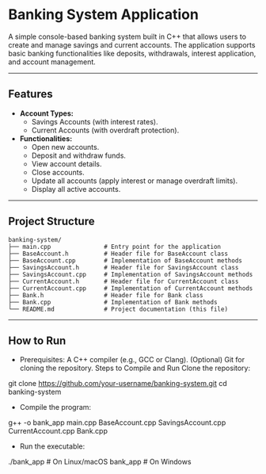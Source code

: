 # Banking System Application

A simple console-based banking system built in C++ that allows users to create and manage savings and current accounts. The application supports basic banking functionalities like deposits, withdrawals, interest application, and account management.

---

## Features
- **Account Types:**
  - Savings Accounts (with interest rates).
  - Current Accounts (with overdraft protection).
- **Functionalities:**
  - Open new accounts.
  - Deposit and withdraw funds.
  - View account details.
  - Close accounts.
  - Update all accounts (apply interest or manage overdraft limits).
  - Display all active accounts.

---

## Project Structure

```plaintext
banking-system/
├── main.cpp               # Entry point for the application
├── BaseAccount.h          # Header file for BaseAccount class
├── BaseAccount.cpp        # Implementation of BaseAccount methods
├── SavingsAccount.h       # Header file for SavingsAccount class
├── SavingsAccount.cpp     # Implementation of SavingsAccount methods
├── CurrentAccount.h       # Header file for CurrentAccount class
├── CurrentAccount.cpp     # Implementation of CurrentAccount methods
├── Bank.h                 # Header file for Bank class
├── Bank.cpp               # Implementation of Bank methods
└── README.md              # Project documentation (this file)
```

---

## How to Run
- Prerequisites:
A C++ compiler (e.g., GCC or Clang).
(Optional) Git for cloning the repository.
Steps to Compile and Run
Clone the repository:

git clone https://github.com/your-username/banking-system.git
cd banking-system

- Compile the program:

g++ -o bank_app main.cpp BaseAccount.cpp SavingsAccount.cpp CurrentAccount.cpp Bank.cpp

- Run the executable:

./bank_app  # On Linux/macOS
bank_app    # On Windows
